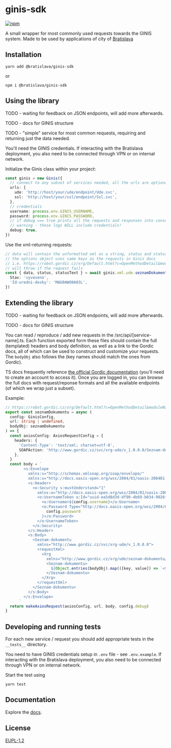 # ginis-sdk

[![npm](https://img.shields.io/npm/v/@bratislava/ginis-sdk)](https://www.npmjs.com/package/@bratislava/ginis-sdk)

A small wrapper for most commonly used requests towards the GINIS system. Made to be used by applications of city of [Bratislava](https://github.com/bratislava)

## Installation

`yarn add @bratislava/ginis-sdk`

or

`npm i @bratislava/ginis-sdk`

## Using the library

TODO - waiting for feedback on JSON endpoints, will add more afterwards.

TODO - docs for GINIS structure

TODO - "simple" service for most common requests, requiring and returning just the data needed.

You'll need the GINIS credentials. If interacting with the Bratislava deployment, you also need to be connected through VPN or on internal network.

Initialize the Ginis class within your project:

```ts
const ginis = new Ginis({
  // connect to any subset of services needed, all the urls are optional but requests to services missing urls will fail
  urls: {
    ude: 'http://host/your/ude/endpoint/Ude.svc',
    ssl: 'http://host/your/ssl/endpoint/Ssl.svc',
  },
  // credentials
  username: process.env.GINIS_USERNAME,
  password: process.env.GINIS_PASSWORD,
  // if debug === true prints all the requests and responses into console
  // warning - these logs WILL include credentials!
  debug: true,
})
```

Use the xml-returning requests:

```ts
// data will contain the unformatted xml as a string, status and statusText from axios response
// the options object uses same keys as the requests in Ginis docs
// i.e. https://robot.gordic.cz/xrg/Default.html?c=OpenMethodDetail&moduleName=UDE&version=390&methodName=seznam-dokumentu&type=request
// will throw if the request fails
const { data, status, statusText } = await ginis.xml.ude.seznamDokumentu({
  Stav: 'vyveseno',
  'Id-uredni-desky': 'MAG0AWO0A03L',
})
```

## Extending the library

TODO - waiting for feedback on JSON endpoints, will add more afterwards.

TODO - docs for GINIS structure

You can read / reproduce / add new requests in the /src/api/\[service-name\].ts. Each function exported form these files should contain the full (templated) headers and body definition, as well as a link to the Gordic docs, all of which can be used to construct and customize your requests. The `bodyObj` also follows the (key names should match the ones from Gordic).

TS docs frequently reference [the official Gordic documentation](https://robot.gordic.cz/xrg/Default.html) (you'll need to create an account to access it). Once you are logged in, you can browse the full docs with request/reponse formats and all the available endpoints (of which we wrap just a subset).

Example:

```ts
// https://robot.gordic.cz/xrg/Default.html?c=OpenMethodDetail&moduleName=UDE&version=390&methodName=seznam-dokumentu&type=request
export const seznamDokumentu = async (
  config: GinisConfig,
  url: string | undefined,
  bodyObj: seznamDokumentu
) => {
  const axiosConfig: AxiosRequestConfig = {
    headers: {
      'Content-Type': 'text/xml; charset=utf-8',
      SOAPAction: 'http://www.gordic.cz/svc/xrg-ude/v_1.0.0.0/Seznam-dokumentu',
    },
  }
  const body = `
        <s:Envelope
          xmlns:s="http://schemas.xmlsoap.org/soap/envelope/"
          xmlns:u="http://docs.oasis-open.org/wss/2004/01/oasis-200401-wss-wssecurity-utility-1.0.xsd">
          <s:Header>
            <o:Security s:mustUnderstand="1"
              xmlns:o="http://docs.oasis-open.org/wss/2004/01/oasis-200401-wss-wssecurity-secext-1.0.xsd">
              <o:UsernameToken u:Id="uuid-ea5d8d3d-df90-4b69-b034-9026f34a3f21-1">
                <o:Username>${config.username}</o:Username>
                <o:Password Type="http://docs.oasis-open.org/wss/2004/01/oasis-200401-wss-username-token-profile-1.0#PasswordText">${
                  config.password
                }</o:Password>
              </o:UsernameToken>
            </o:Security>
          </s:Header>
          <s:Body>
            <Seznam-dokumentu
              xmlns="http://www.gordic.cz/svc/xrg-ude/v_1.0.0.0">
              <requestXml>
                <Xrg
                  xmlns="http://www.gordic.cz/xrg/ude/seznam-dokumentu/request/v_1.0.0.0">
                  <Seznam-dokumentu>
                    ${Object.entries(bodyObj).map(([key, value]) => `<${key}>${value}</${key}>`)}
                  </Seznam-dokumentu>
                </Xrg>
              </requestXml>
            </Seznam-dokumentu>
          </s:Body>
        </s:Envelope>
      `
  return makeAxiosRequest(axiosConfig, url, body, config.debug)
}
```

## Developing and running tests

For each new service / request you should add appropriate tests in the `__tests__` directory.

You need to have GINIS credentials setup in `.env` file - see `.env.example`. If interacting with the Bratislava deployment, you also need to be connected through VPN or on internal network.

Start the test using

`yarn test`

## Documentation

Explore the [docs](https://bratislava.github.io/json-schema-xsd-tools/).

## License

[EUPL-1.2](https://github.com/bratislava/json-schema-xsd-tools/blob/master/LICENSE.md)
